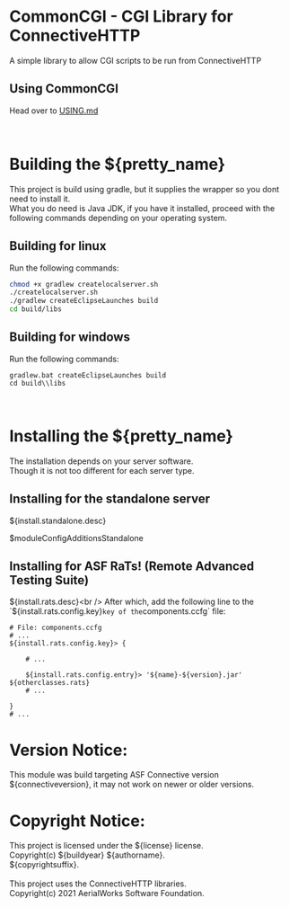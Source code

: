 # CommonCGI - CGI Library for ConnectiveHTTP
A simple library to allow CGI scripts to be run from ConnectiveHTTP

## Using CommonCGI
Head over to [USING.md](USING.md)

<br />

# Building the ${pretty_name}
This project is build using gradle, but it supplies the wrapper so you dont need to install it.<br />
What you do need is Java JDK, if you have it installed, proceed with the following commands depending
on your operating system.

## Building for linux
Run the following commands:

```bash
chmod +x gradlew createlocalserver.sh
./createlocalserver.sh
./gradlew createEclipseLaunches build
cd build/libs
```

## Building for windows
Run the following commands:

```batch
gradlew.bat createEclipseLaunches build
cd build\\libs
```

<br />

# Installing the ${pretty_name}
The installation depends on your server software.<br />
Though it is not too different for each server type.

## Installing for the standalone server
${install.standalone.desc}

$moduleConfigAdditionsStandalone

## Installing for ASF RaTs! (Remote Advanced Testing Suite)
${install.rats.desc}<br />
After which, add the following line to the `${install.rats.config.key}` key of the `components.ccfg` file:

```
# File: components.ccfg
# ...
${install.rats.config.key}> {

    # ...

    ${install.rats.config.entry}> '${name}-${version}.jar'
${otherclasses.rats}
    # ...

}
# ...
```

# Version Notice:
This module was build targeting ASF Connective version ${connectiveversion},
it may not work on newer or older versions.

# Copyright Notice:
This project is licensed under the ${license} license.<br />
Copyright(c) ${buildyear} ${authorname}.<br />
${copyrightsuffix}.<br />
<br />
This project uses the ConnectiveHTTP libraries.<br />
Copyright(c) 2021 AerialWorks Software Foundation.
